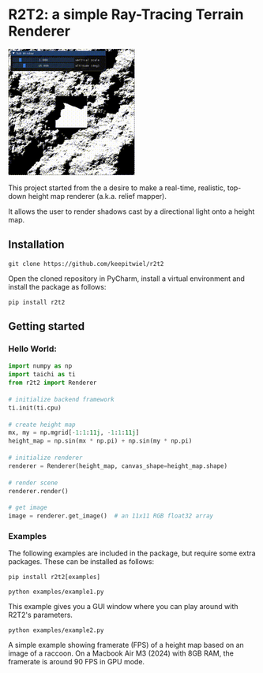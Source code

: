 # R2T2: a simple Ray-Tracing Terrain Renderer

![Example 1](documentation/example.gif)

This project started from the a desire to make a real-time, realistic,
top-down height map renderer (a.k.a. relief mapper).

It allows the user to render shadows cast by a directional light
onto a height map.

## Installation

```commandline
git clone https://github.com/keepitwiel/r2t2
```

Open the cloned repository in PyCharm, install a virtual environment and install the package as follows:

```commandline
pip install r2t2
```

## Getting started

### Hello World:

```python
import numpy as np
import taichi as ti
from r2t2 import Renderer

# initialize backend framework
ti.init(ti.cpu)

# create height map
mx, my = np.mgrid[-1:1:11j, -1:1:11j]
height_map = np.sin(mx * np.pi) + np.sin(my * np.pi)

# initialize renderer
renderer = Renderer(height_map, canvas_shape=height_map.shape)

# render scene
renderer.render()

# get image
image = renderer.get_image()  # an 11x11 RGB float32 array
```

### Examples
The following examples are included in the package, but require
some extra packages. These can be installed as follows:

```commandline
pip install r2t2[examples]
```

```commandline
python examples/example1.py
```
This example gives you a GUI window where you can play around with
R2T2's parameters.

```commandline
python examples/example2.py
```
A simple example showing framerate (FPS) of a height map based on an image of a raccoon.
On a Macbook Air M3 (2024) with 8GB RAM, the framerate is around 90 FPS in GPU mode.
